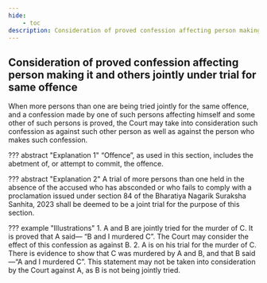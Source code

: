 ```yaml
---
hide:
    - toc
description: Consideration of proved confession affecting person making it and others jointly under trial for same offence
---
```


## Consideration of proved confession affecting person making it and others jointly under trial for same offence

When more persons than one are being tried jointly for the same offence, and a confession made by one of such persons affecting himself and some other of such persons is proved, the Court may take into consideration such confession as against such other person as well as against the person who makes such confession.


??? abstract "Explanation 1"
    “Offence”, as used in this section, includes the abetment of, or attempt to commit, the offence.

??? abstract "Explanation 2"
    A trial of more persons than one held in the absence of the accused who has absconded or who fails to comply with a proclamation issued under section 84 of the Bharatiya Nagarik Suraksha Sanhita, 2023 shall be deemed to be a joint trial for the purpose of this section.

??? example "Illustrations"
    1. A and B are jointly tried for the murder of C. It is proved that A said— “B and I murdered C”. The Court may consider the effect of this confession as against B.
    2. A is on his trial for the murder of C. There is evidence to show that C was murdered by A and B, and that B said—“A and I murdered C”. This statement may not be taken into consideration by the Court against A, as B is not being jointly tried.
